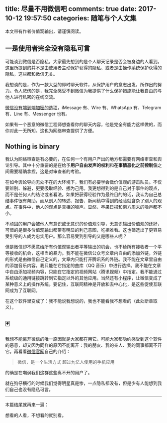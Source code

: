 title: 尽量不用微信吧
comments: true
date: 2017-10-12 19:57:50
categories: 随笔与个人文集
---
本文带有作者价值观输出，请谨慎阅读。
## 一是使用者完全没有隐私可言
可能谈到微信是否隐私，大家最先想到的是个人聊天记录是否会被身边的人看到。这里所提到的并不是由使用者主动保护获得的隐私、或者是由操作系统保护获得的隐私，这些都和微信无关。

我想谈的是，作为一款大型的即时聊天软件，从保护用户的意志出发，所作出的努力。令人悲伤的是，我完全感受不到微信为我提供了什么保护措施能让我自由的与他人进行私密的在线交流。

[微信没有端到端加密的选项](https://blog.yitianshijie.net/2017/07/19/im-apps-security-check-v1point2/)，iMessage 有、Wire 有、WhatsApp 有、Telegram 有、Line 有、Messenger 也有。

如果有一个恶意的微信工程师想查看你的聊天内容，他是完全有能力这样做的，而你对此一无所知。这也为网络审查提供了方便。

## Nothing is binary
我认为网络审查是有必要的，在任何一个有用户产出的地方都需要有网络审查和舆论引导。其中十分重要的是在给予**用户自由发声的权利**和**在事情恶化之前控制住**之间需要精确拿捏，这是对审查者的考验。

在如今舆论导向无处不在的大环境下，我们有必要学会做价值观的游击队员。不仅要辨别、躲避，更要吸取经验、挪为己用。我更想得到的是自己对于事件的观点，而不是任何人的结论或者看法。如果把获得经验作为最终目的的话，我认为自己总结事件很有帮助，而从别人的转述、报告、新闻稿中得到的经验就含杂了别人的观点。在事件中，他人的观点是真相的噪声。显然，苹果日报和南方周末的噪声都不小。

不顽固的用户会被他人有意识或无意识的价值观引导，无意识输出价值观的还好，可惜的是很多价值观输出都带有明显的利己意图，吃相难看。这也筛选出了更容易受引导的人成为忠实用户。那么容易受到引导的又是哪些人呢？

但是微信却不愿意给所有价值观输出者平等输出的机会，也不给所有接收者一个平等接收的机会，这相当的暴力。我不能在微信公众号文章内自由的添加外链，外链的形式是由微信自己定义的，文章内只能打开腾讯系的外链。我不能在文章里自由的添加音乐内容，我只能在它指定的曲库（QQ 音乐）中进行选择。我不能在文章中自由添加视频内容，只能在它指定的视频网站（腾讯视频）中指定。我不能通过系统级的通用链接跳转到它指定以外的其他应用。当然还有小程序，让微信变成了某种意义上的操作系统。要记住，互联网精神是开放和去中心化，是这些促使互联网成为了互联网。

在这个软件里变成了：我不能说我想说的，我也不能看我不想看的（此处断章取义）。

## 🃏
我想不能离开微信的唯一原因就是大家都在用它。可能大家都隐约感受到这个软件的恶意，却又因为同样的原因不能离开：我的朋友、我的亲人、我的同事都离不开它。再看看[微信官网](http://weixin.qq.com/)自己的介绍：

> 微信，是一个生活方式
> 超过九亿人使用的手机应用

的确是在嘲讽我们这群这些离不开的用户了。

就在狗仔横行的时候我们觉得明星真是惨，一点隐私都没有，但是少有人能想到我们自己也没有隐私可言。

---
本篇结尾就再来一遍：

想看的人看，不想看的就别看。
